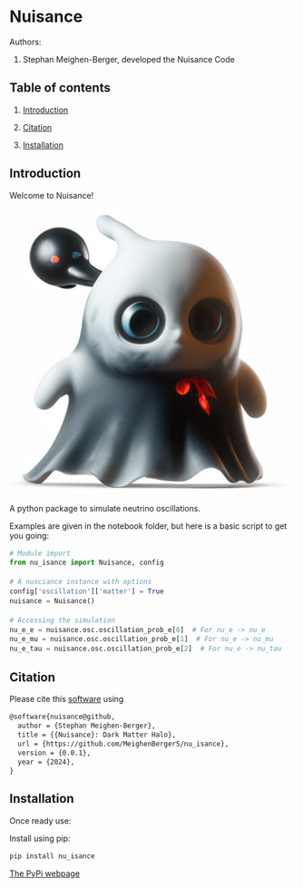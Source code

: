 # Nuisance

Authors:

1. Stephan Meighen-Berger, developed the Nuisance Code

## Table of contents

1. [Introduction](#introduction)

2. [Citation](#citation)

3. [Installation](#installation)

## Introduction <a name="introduction"></a>

Welcome to Nuisance!

![WeirdLogo](./images/weird_logo.jpg)

A python package to simulate neutrino oscillations.

Examples are given in the notebook folder, but here is a basic script to get
you going:

```python
# Module import
from nu_isance import Nuisance, config

# A nusciance instance with options
config['oscillation']['matter'] = True
nuisance = Nuisance()

# Accessing the simulation
nu_e_e = nuisance.osc.oscillation_prob_e[0]  # For nu_e -> nu_e
nu_e_mu = nuisance.osc.oscillation_prob_e[1]  # For nu_e -> nu_mu
nu_e_tau = nuisance.osc.oscillation_prob_e[2]  # For nu_e -> nu_tau
```


## Citation <a name="citation"></a>

Please cite this [software](https://github.com/MeighenBergerS/nu_isance) using
```
@software{nuisance@github,
  author = {Stephan Meighen-Berger},
  title = {{Nuisance}: Dark Matter Halo},
  url = {https://github.com/MeighenBergerS/nu_isance},
  version = {0.0.1},
  year = {2024},
}
```

## Installation <a name="installation"></a>
Once ready use:

Install using pip:
```python
pip install nu_isance
```
[The PyPi webpage](https://pypi.org/project/nu_isance/)